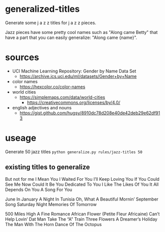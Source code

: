 # generalized-titles
Generate some j a z z titles for j a z z pieces.

Jazz pieces have some pretty cool names such as "Along came Betty" that have a part that you can easily generalize: "Along came {name}".

# sources
- UCI Machine Learning Repository: Gender by Name Data Set
  - https://archive.ics.uci.edu/ml/datasets/Gender+by+Name
- color names
  - https://hexcolor.co/color-names
- world cities
  - https://simplemaps.com/data/world-cities
    - https://creativecommons.org/licenses/by/4.0/
- english adjectives and nouns
  - https://gist.github.com/hugsy/8910dc78d208e40de42deb29e62df913

# useage

Generate 50 jazz titles
```python generalize.py rules/jazz-titles 50```

## existing titles to generalize

But not for me
I Mean You
I Waited For You
I’ll Keep Loving You
If You Could See Me Now
Could It Be You
Dedicated To You
I Like The Likes Of You
It All Depends On You
A Song For You

June In January
A Night In Tunisia
Oh, What A Beautiful Mornin’
September Song
Saturday Night
Memories Of Tomorrow

500 Miles High
A Fine Romance
African Flower (Petite Fleur Africaine)
Can’t Help Lovin’ Dat Man
Take The “A” Train
Three Flowers
A Dreamer’s Holiday
The Man With The Horn
Dance Of The Octopus
